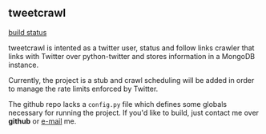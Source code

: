 ## tweetcrawl

[build status](https://api.travis-ci.org/canerturkmen/tweetcrawl.png "build status")

tweetcrawl is intented as a twitter user, status and follow links crawler that links with Twitter over python-twitter and stores information in a MongoDB instance.

Currently, the project is a stub and crawl scheduling will be added in order to manage the rate limits enforced by Twitter.

The github repo lacks a `config.py` file which defines some globals necessary for running the project. If you'd like to build, just contact me over **github** or [e-mail](mailto:turkmen.ac@gmail.com) me.